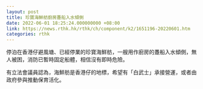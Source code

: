 ```yaml
---
layout: post
title: 珍寶海鮮舫廚房躉船入水傾側
date: 2022-06-01 18:25:24.000000000 +08:00
link: https://news.rthk.hk/rthk/ch/component/k2/1651196-20220601.htm
categories: rthk
---
```


停泊在香港仔避風塘、已經停業的珍寶海鮮舫，一艘用作廚房的躉船入水傾側，無人被困，消防已暫時固定船體，相信沒有即時危險。

有立法會議員認為，海鮮舫是香港仔的地標，希望有「白武士」承接營運，或者由政府參與推動保育活化。
